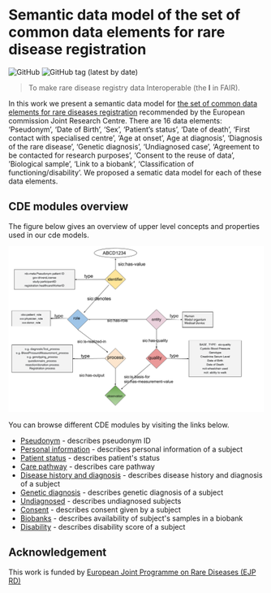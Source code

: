 
# Semantic data model of the set of common data elements for rare disease registration
![GitHub](https://img.shields.io/github/license/ejp-rd-vp/CDE-semantic-model)
![GitHub tag (latest by date)](https://img.shields.io/github/v/tag/ejp-rd-vp/CDE-semantic-model)

> To make rare disease registry data Interoperable (the <b>I</b> in FAIR).

In this work we present a semantic data model for [the set of common data elements for rare diseases registration](https://eu-rd-platform.jrc.ec.europa.eu/sites/default/files/CDS/EU_RD_Platform_CDS_Final.pdf) recommended by the European commission Joint Research Centre. There are 16 data elements: ‘Pseudonym’, ‘Date of Birth’, ‘Sex’, ‘Patient’s status’, ‘Date of death’, ‘First contact with specialised centre’, ‘Age at onset’, Age at diagnosis’, ‘Diagnosis of the rare disease’, ‘Genetic diagnosis’, ‘Undiagnosed case’, ‘Agreement to be contacted for research purposes’, ‘Consent to the reuse of data’, ’Biological sample’, ‘Link to a biobank’, ‘Classification of functioning/disability’. We proposed a sematic data model for each of these data elements.

## CDE modules overview

The figure below gives an overview of upper level concepts and properties used in our cde models.

<p align="center"> 
	<img src="images/rdf/Annotated General model SIO.png"> 
</p> 

You can browse different CDE modules by visiting the links below.

* [Pseudonym](docs/pseudonym.md) - describes pseudonym ID
* [Personal information](docs/personal_information.md) - describes personal information of a subject
* [Patient status](docs/patient_status.md) - describes patient's status
* [Care pathway](docs/care_pathway.md) - describes care pathway
* [Disease history and diagnosis](docs/disease_history_and_diagnosis.md) - describes disease history and diagnosis of a subject
* [Genetic diagnosis](docs/genetic_diagnosis.md) - describes genetic diagnosis of a subject
* [Undiagnosed](docs/undiagnosed.md) - describes undiagnosed subjects
* [Consent](docs/Consent.md) - describes consent given by a subject
* [Biobanks](docs/biobanks.md) - describes availability of subject's samples in a biobank
* [Disability](docs/disability.md) - describes disability score of a subject

## Acknowledgement
This work is funded by [European Joint Programme on Rare Diseases (EJP RD)](https://www.ejprarediseases.org/)